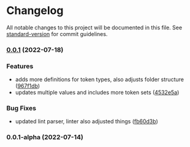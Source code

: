 # Changelog

All notable changes to this project will be documented in this file. See [standard-version](https://github.com/conventional-changelog/standard-version) for commit guidelines.

### [0.0.1](https://wwwin-github.cisco.com/muse-design-system/tokenscompare/v0.0.1-alpha...v0.0.1) (2022-07-18)

### Features

- adds more definitions for token types, also adjusts folder structure ([967f1db](https://wwwin-github.cisco.com/muse-design-system/tokens/commits/967f1db896062d3dd7474dcc7034547c3c6cc275))
- updates multiple values and includes more token sets ([4532e5a](https://wwwin-github.cisco.com/muse-design-system/tokens/commits/4532e5adae1292d79126162d243a564397828034))

### Bug Fixes

- updated lint parser, linter also adjusted things ([fb60d3b](https://wwwin-github.cisco.com/muse-design-system/tokens/commits/fb60d3bec556f976336c228fde60877f2f78f387))

### 0.0.1-alpha (2022-07-14)
